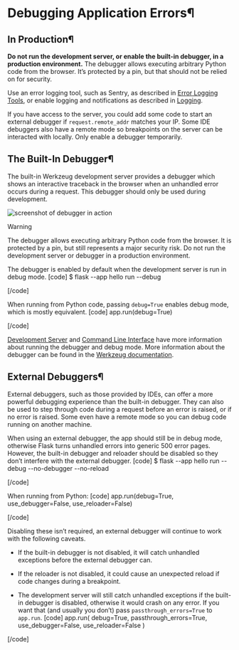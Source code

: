 # Debugging Application Errors¶

## In Production¶

**Do not run the development server, or enable the built-in debugger, in a production environment.** The debugger allows executing arbitrary Python code from the browser. It’s protected by a pin, but that should not be relied on for security.

Use an error logging tool, such as Sentry, as described in [Error Logging Tools](../errorhandling/#error-logging-tools), or enable logging and notifications as described in [Logging](../logging/).

If you have access to the server, you could add some code to start an external debugger if `request.remote_addr` matches your IP. Some IDE debuggers also have a remote mode so breakpoints on the server can be interacted with locally. Only enable a debugger temporarily.

## The Built-In Debugger¶

The built-in Werkzeug development server provides a debugger which shows an interactive traceback in the browser when an unhandled error occurs during a request. This debugger should only be used during development.

![screenshot of debugger in action](../_images/debugger.png)

Warning

The debugger allows executing arbitrary Python code from the browser. It is protected by a pin, but still represents a major security risk. Do not run the development server or debugger in a production environment.

The debugger is enabled by default when the development server is run in debug mode.
[code] 
    $ flask --app hello run --debug
    
[/code]

When running from Python code, passing `debug=True` enables debug mode, which is mostly equivalent.
[code] 
    app.run(debug=True)
    
[/code]

[Development Server](../server/) and [Command Line Interface](../cli/) have more information about running the debugger and debug mode. More information about the debugger can be found in the [Werkzeug documentation](https://werkzeug.palletsprojects.com/debug/).

## External Debuggers¶

External debuggers, such as those provided by IDEs, can offer a more powerful debugging experience than the built-in debugger. They can also be used to step through code during a request before an error is raised, or if no error is raised. Some even have a remote mode so you can debug code running on another machine.

When using an external debugger, the app should still be in debug mode, otherwise Flask turns unhandled errors into generic 500 error pages. However, the built-in debugger and reloader should be disabled so they don’t interfere with the external debugger.
[code] 
    $ flask --app hello run --debug --no-debugger --no-reload
    
[/code]

When running from Python:
[code] 
    app.run(debug=True, use_debugger=False, use_reloader=False)
    
[/code]

Disabling these isn’t required, an external debugger will continue to work with the following caveats.

  * If the built-in debugger is not disabled, it will catch unhandled exceptions before the external debugger can.

  * If the reloader is not disabled, it could cause an unexpected reload if code changes during a breakpoint.

  * The development server will still catch unhandled exceptions if the built-in debugger is disabled, otherwise it would crash on any error. If you want that (and usually you don’t) pass `passthrough_errors=True` to `app.run`.
[code] app.run(
            debug=True, passthrough_errors=True,
            use_debugger=False, use_reloader=False
        )
        
[/code]



